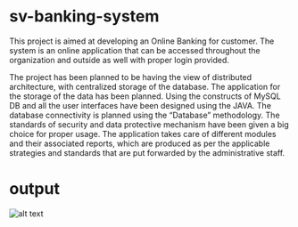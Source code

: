 # sv-banking-system
This project is aimed at developing an Online Banking for customer. The system is an online application that can be accessed throughout the organization and outside as well with proper login provided.

The project has been planned to be having the view of distributed architecture, with centralized storage of the database. The application for the storage of the data has been planned. Using the constructs of MySQL DB and all the user interfaces have been designed using the JAVA. The database connectivity is planned using the “Database” methodology. The standards of security and data protective mechanism have been given a big choice for proper usage. The application takes care of different modules and their associated reports, which are produced as per the applicable strategies and standards that are put forwarded by the administrative staff.
# output
![alt text](https://view.officeapps.live.com/op/view.aspx?src=https%3A%2F%2Fraw.githubusercontent.com%2Fsatishpuramsetti%2Fsv-banking-system%2Fmain%2FPresentation1.pptx&wdOrigin=BROWSELINK)
